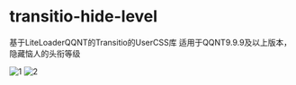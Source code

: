 # transitio-hide-level
基于LiteLoaderQQNT的Transitio的UserCSS库
适用于QQNT9.9.9及以上版本，隐藏恼人的头衔等级

![1](https://github.com/SoudayoWwww/transitio-hide-level/assets/52328223/7c516c9b-5b33-4add-86eb-9d28b63ab7b5)
![2](https://github.com/SoudayoWwww/transitio-hide-level/assets/52328223/6e092bc6-cc83-4400-b846-2e2c51f25176)
